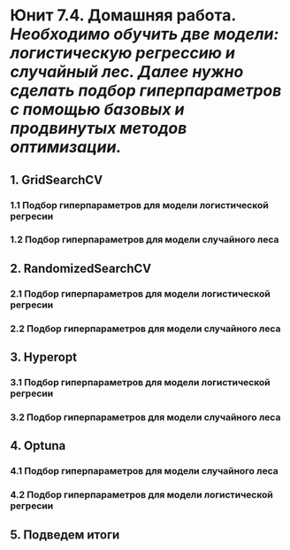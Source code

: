 # Юнит 7.4. Домашняя работа. *Необходимо обучить две модели: логистическую регрессию и случайный лес. Далее нужно сделать подбор гиперпараметров с помощью базовых и продвинутых методов оптимизации.*

## 1. GridSearchCV
### 1.1 Подбор гиперпараметров для модели логистической регресии
### 1.2 Подбор гиперпараметров для модели случайного леса
## 2. RandomizedSearchCV
### 2.1 Подбор гиперпараметров для модели логистической регресии
### 2.2 Подбор гиперпараметров для модели случайного леса
## 3. Hyperopt
### 3.1 Подбор гиперпараметров для модели логистической регресии
### 3.2 Подбор гиперпараметров для модели случайного леса
## 4. Optuna
### 4.1 Подбор гиперпараметров для модели случайного леса
### 4.2 Подбор гиперпараметров для модели логистической регресии
## 5. Подведем итоги